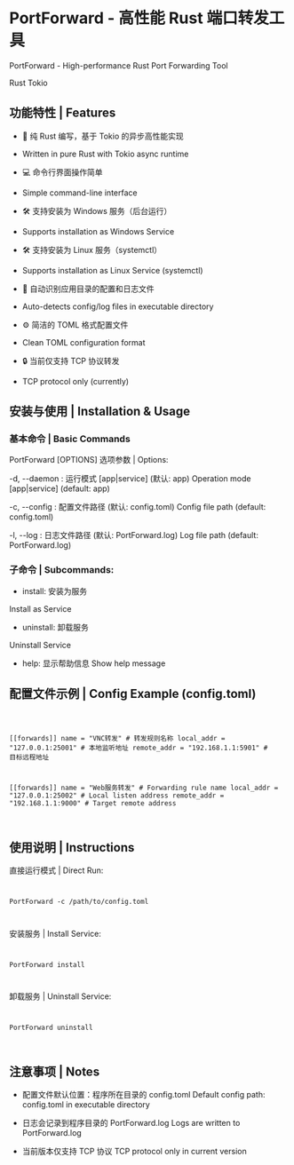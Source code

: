 # PortForward - 高性能 Rust 端口转发工具
PortForward - High-performance Rust Port Forwarding Tool

Rust Tokio

## 功能特性 | Features
* 🚀 纯 Rust 编写，基于 Tokio 的异步高性能实现
* Written in pure Rust with Tokio async runtime

* 💻 命令行界面操作简单
*  Simple command-line interface

* 🛠️ 支持安装为 Windows 服务（后台运行）
* Supports installation as Windows Service

* 🛠️ 支持安装为 Linux 服务（systemctl）
* Supports installation as Linux Service (systemctl)

* 📁 自动识别应用目录的配置和日志文件
* Auto-detects config/log files in executable directory

* ⚙️ 简洁的 TOML 格式配置文件
* Clean TOML configuration format

* 🔒 当前仅支持 TCP 协议转发
* TCP protocol only (currently)

## 安装与使用 | Installation & Usage

### 基本命令 | Basic Commands

PortForward [OPTIONS] <COMMAND>
选项参数 | Options:

-d, --daemon <DAEMON>: 运行模式 [app|service] (默认: app)
Operation mode [app|service] (default: app)

-c, --config <CONFIG>: 配置文件路径 (默认: config.toml)
Config file path (default: config.toml)

-l, --log <LOG>: 日志文件路径 (默认: PortForward.log)
Log file path (default: PortForward.log)

### 子命令 | Subcommands:

* install: 安装为服务

Install as Service

* uninstall: 卸载服务

Uninstall Service

* help: 显示帮助信息
Show help message

## 配置文件示例 | Config Example (config.toml)
<code>

[[forwards]]
name = "VNC转发"        # 转发规则名称
local_addr = "127.0.0.1:25001"  # 本地监听地址
remote_addr = "192.168.1.1:5901"  # 目标远程地址


[[forwards]]
name = "Web服务转发"    # Forwarding rule name
local_addr = "127.0.0.1:25002"  # Local listen address
remote_addr = "192.168.1.1:9000"  # Target remote address

</code>

## 使用说明 | Instructions

直接运行模式 | Direct Run:
<code>

PortForward -c /path/to/config.toml

</code>

安装服务 | Install Service:
<code>

PortForward install

</code>

卸载服务 | Uninstall Service:
<code>

PortForward uninstall

</code>

## 注意事项 | Notes
* 配置文件默认位置：程序所在目录的 config.toml
Default config path: config.toml in executable directory

* 日志会记录到程序目录的 PortForward.log
Logs are written to PortForward.log

* 当前版本仅支持 TCP 协议
TCP protocol only in current version
